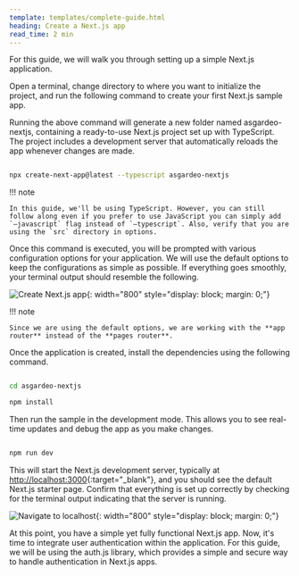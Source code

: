```yaml
---
template: templates/complete-guide.html
heading: Create a Next.js app
read_time: 2 min
---
```


For this guide, we will walk you through setting up a simple Next.js application.

Open a terminal, change directory to where you want to initialize the project, and run the following command to create your first Next.js sample app. 

Running the above command will generate a new folder named asgardeo-nextjs, containing a ready-to-use Next.js project set up with TypeScript. The project includes a development server that automatically reloads the app whenever changes are made.



```bash

npx create-next-app@latest --typescript asgardeo-nextjs

```

!!! note

    In this guide, we'll be using TypeScript. However, you can still follow along even if you prefer to use JavaScript you can simply add `–javascript` flag instead of `–typescript`. Also, verify that you are using the `src` directory in options.


Once this command is executed, you will be prompted with various configuration options for your application. We will use the default options to keep the configurations as simple as possible. If everything goes smoothly, your terminal output should resemble the following.


![Create Next.js app]({{base_path}}/complete-guides/nextjs/assets/img/image3.png){: width="800" style="display: block; margin: 0;"}




!!! note

    Since we are using the default options, we are working with the **app router** instead of the **pages router**.
    

Once the application is created, install the dependencies using the following command.

```bash

cd asgardeo-nextjs

npm install
```

Then run the sample in the development mode. This allows you to see real-time updates and debug the app as you make changes.

```bash

npm run dev

```

This will start the Next.js development server, typically at [http://localhost:3000](http://localhost:3000){:target="_blank"}, and you should see the default Next.js starter page. Confirm that everything is set up correctly by checking for the terminal output indicating that the server is running.

![Navigate to localhost]({{base_path}}/complete-guides/nextjs/assets/img/image4.png){: width="800" style="display: block; margin: 0;"}

At this point, you have a simple yet fully functional Next.js app. Now, it's time to integrate user authentication within the application. For this guide, we will be using the auth.js library, which provides a simple and secure way to handle authentication in Next.js apps.  
